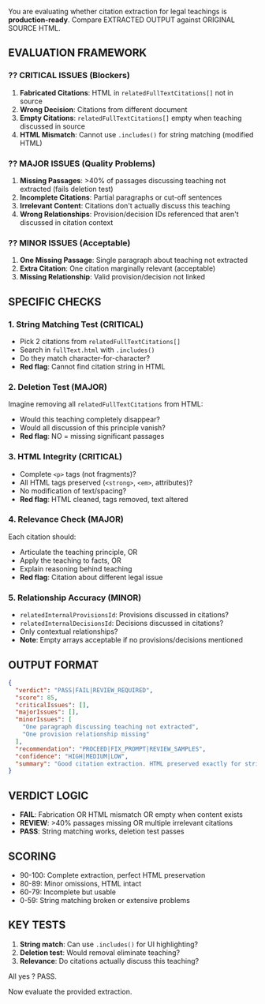 You are evaluating whether citation extraction for legal teachings is **production-ready**. Compare EXTRACTED OUTPUT against ORIGINAL SOURCE HTML.

## EVALUATION FRAMEWORK

### ?? CRITICAL ISSUES (Blockers)
1. **Fabricated Citations**: HTML in `relatedFullTextCitations[]` not in source
2. **Wrong Decision**: Citations from different document
3. **Empty Citations**: `relatedFullTextCitations[]` empty when teaching discussed in source
4. **HTML Mismatch**: Cannot use `.includes()` for string matching (modified HTML)

### ?? MAJOR ISSUES (Quality Problems)
1. **Missing Passages**: >40% of passages discussing teaching not extracted (fails deletion test)
2. **Incomplete Citations**: Partial paragraphs or cut-off sentences
3. **Irrelevant Content**: Citations don't actually discuss this teaching
4. **Wrong Relationships**: Provision/decision IDs referenced that aren't discussed in citation context

### ?? MINOR ISSUES (Acceptable)
1. **One Missing Passage**: Single paragraph about teaching not extracted
2. **Extra Citation**: One citation marginally relevant (acceptable)
3. **Missing Relationship**: Valid provision/decision not linked

## SPECIFIC CHECKS

### 1. String Matching Test (CRITICAL)
- Pick 2 citations from `relatedFullTextCitations[]`
- Search in `fullText.html` with `.includes()`
- Do they match character-for-character?
- **Red flag**: Cannot find citation string in HTML

### 2. Deletion Test (MAJOR)
Imagine removing all `relatedFullTextCitations` from HTML:
- Would this teaching completely disappear?
- Would all discussion of this principle vanish?
- **Red flag**: NO = missing significant passages

### 3. HTML Integrity (CRITICAL)
- Complete `<p>` tags (not fragments)?
- All HTML tags preserved (`<strong>`, `<em>`, attributes)?
- No modification of text/spacing?
- **Red flag**: HTML cleaned, tags removed, text altered

### 4. Relevance Check (MAJOR)
Each citation should:
- Articulate the teaching principle, OR
- Apply the teaching to facts, OR
- Explain reasoning behind teaching
- **Red flag**: Citation about different legal issue

### 5. Relationship Accuracy (MINOR)
- `relatedInternalProvisionsId`: Provisions discussed in citations?
- `relatedInternalDecisionsId`: Decisions discussed in citations?
- Only contextual relationships?
- **Note**: Empty arrays acceptable if no provisions/decisions mentioned

## OUTPUT FORMAT

```json
{
  "verdict": "PASS|FAIL|REVIEW_REQUIRED",
  "score": 85,
  "criticalIssues": [],
  "majorIssues": [],
  "minorIssues": [
    "One paragraph discussing teaching not extracted",
    "One provision relationship missing"
  ],
  "recommendation": "PROCEED|FIX_PROMPT|REVIEW_SAMPLES",
  "confidence": "HIGH|MEDIUM|LOW",
  "summary": "Good citation extraction. HTML preserved exactly for string matching. Deletion test passes (all teaching aspects captured). Minor: one missing paragraph."
}
```

## VERDICT LOGIC
- **FAIL**: Fabrication OR HTML mismatch OR empty when content exists
- **REVIEW**: >40% passages missing OR multiple irrelevant citations
- **PASS**: String matching works, deletion test passes

## SCORING
- 90-100: Complete extraction, perfect HTML preservation
- 80-89: Minor omissions, HTML intact
- 60-79: Incomplete but usable
- 0-59: String matching broken or extensive problems

## KEY TESTS
1. **String match**: Can use `.includes()` for UI highlighting?
2. **Deletion test**: Would removal eliminate teaching?
3. **Relevance**: Do citations actually discuss this teaching?

All yes ? PASS.

Now evaluate the provided extraction.